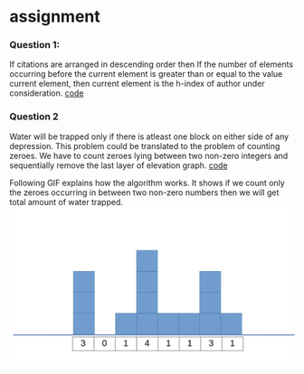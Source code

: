 # assignment

### Question 1:
If citations are arranged in descending order then 
If the number of elements occurring before the current element is greater than or equal to the value current element, then current element is the h-index of author under consideration. [code](https://github.com/nishantaMishra/assignment/blob/main/h-index-calculator.py)

### Question 2
Water will be trapped only if there is atleast one block on either side of any depression. 
This problem could be translated to the problem of counting zeroes. We have to count zeroes lying between two non-zero integers and sequentially remove the last layer of elevation graph. [code](https://github.com/nishantaMishra/assignment/blob/main/water-trap-calculator.py)

Following GIF explains how the algorithm works. It shows if we count only the zeroes occurring in between two non-zero numbers then we will get total amount of water trapped.
![myfile](waterTrapplog.gif)
